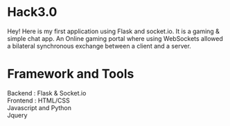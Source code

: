 # Hack3.0
Hey! Here is my first application using Flask and socket.io. It is a gaming & simple chat app.
An Online gaming portal where using WebSockets allowed a bilateral synchronous exchange between a client and a server.

# Framework and Tools <br>
Backend  : Flask & Socket.io <br>
Frontend : HTML/CSS <br>
Javascript and Python <br>
Jquery <br>




